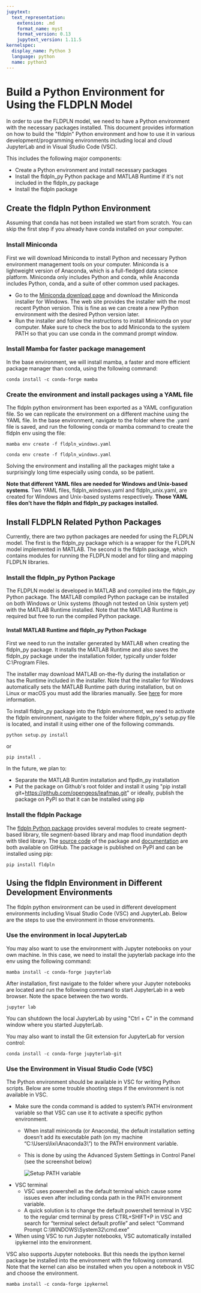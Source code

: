 ```yaml
---
jupytext:
  text_representation:
    extension: .md
    format_name: myst
    format_version: 0.13
    jupytext_version: 1.11.5
kernelspec:
  display_name: Python 3
  language: python
  name: python3
---
```



# Build a Python Environment for Using the FLDPLN Model

In order to use the FLDPLN model, we need to have a Python environment with the necessary packages installed. This document provides information on how to build the "fldpln" Python environment and how to use it in various development/programming environments including local and cloud JupyterLab and in Visual Studio Code (VSC). 

This includes the following major components:
* Create a Python environment and install necessary packages
* Install the fldpln_py Python package and MATLAB Runtime if it's not included in the fldpln_py package
* Install the fldpln package

## Create the fldpln Python Environment

Assuming that conda has not been installed we start from scratch. You can skip the first step if you already have conda installed on your computer.

### Install Miniconda

First we will download Miniconda to install Python and necessary Python environment management tools on your computer. Miniconda is a lightweight version of Anaconda, which is a full-fledged data science platform. Miniconda only includes Python and conda, while Anaconda includes Python, conda, and a suite of other common used packages.

* Go to the [Miniconda download page](https://docs.conda.io/en/latest/miniconda.html#windows-installers) and download the Miniconda installer for Windows. The web site provides the installer with the most recent Python version. This is fine as we can create a new Python environment with the desired Python version later.
* Run the installer and follow the instructions to install Miniconda on your computer. Make sure to check the box to add Miniconda to the system PATH so that you can use conda in the command prompt window.

### Install Mamba for faster package management

In the base environment, we will install mamba, a faster and more efficient package manager than conda, using the following command:
```
conda install -c conda-forge mamba
```

### Create the environment and install packages using a YAML file

The fldpln python environment has been exported as a YAML configuration file. So we can replicate the environment on a different machine using the YAML file. In the base environment, navigate to the folder where the .yaml file is saved, and run the following conda or mamba command to create the fldpln env using the file:
```
mamba env create -f fldpln_windows.yaml
```
```
conda env create -f fldpln_windows.yaml
```
  
Solving the environment and installing all the packages might take a surprisingly long time especially using conda, so be patient.

**Note that different YAML files are needed for Windows and Unix-based systems**. Two YAML files, fldpln_windows.yaml and fldpln_unix.yaml, are created for Windows and Unix-based systems respectively. **Those YAML files don't have the fldpln and fldpln_py packages installed.**

## Install FLDPLN Related Python Packages

Currently, there are two python packages are needed for using the FLDPLN model. The first is the fldpln_py package which is a wrapper for the FLDPLN model implemented in MATLAB. The second is the fldpln package, which contains modules for running the FLDPLN model and for tiling and mapping FLDPLN libraries.  

### Install the fldpln_py Python Package

The FLDPLN model is developed in MATLAB and compiled into the fldpln_py Python package. The MATLAB compiled Python package can be installed on both Windows or Unix systems (though not tested on Unix system yet) with the MATLAB Runtime installed. Note that the MATLAB Runtime is required but free to run the compiled Python package.

#### Install MATLAB Runtime and fldpln_py Python Package

First we need to run the installer generated by MATLAB when creating the fldpln_py package. It installs the MATLAB Runtime and also saves the fldpln_py package under the installation folder, typically under folder C:\Program Files.

The installer may download MATLAB on-the-fly during the installation or has the Runtime included in the installer. Note that the installer for Windows automatically sets the MATLAB Runtime path during installation, but on Linux or macOS you must add the libraries manually. See [here](https://www.mathworks.com/help/compiler_sdk/cxx/mcr-path-settings-for-run-time-deployment.html) for more information.

To install fldpln_py package into the fldpln environment, we need to activate the fldpln environment, navigate to the folder where fldpln_py's setup.py file is located, and install it using either one of the following commands.  
```
python setup.py install
```
or
```
pip install .
```

In the future, we plan to:
* Separate the MATLAB Runtim installation and flpdln_py installation
* Put the package on Github's root folder and install it using "pip install git+https://github.com/opengeos/leafmap.git" or ideally, publish the package on PyPI so that it can be installed using pip

### Install the fldpln Package

The [fldpln Python package](https://pypi.org/project/fldpln/) provides several modules to create segment-based library, tile segment-based library and map flood inundation depth with tiled library. The [source code](https://github.com/XingongLi/fldpln) of the package and [documentation](https://xingongli.github.io/fldpln/) are both available on GitHub. The package is published on PyPI and can be installed using pip:
```
pip install fldpln
``` 

## Using the fldpln Environment in Different Development Environments

The fldpln python environment can be used in different development environments including Visual Studio Code (VSC) and JupyterLab. Below are the steps to use the environment in those environments.

### Use the environment in local JupyterLab

You may also want to use the environment with Jupyter notebooks on your own machine. In this case, we need to install the jupyterlab package into the env using the following command:
  ```
  mamba install -c conda-forge jupyterlab
  ```
After installation, first navigate to the folder where your Jupyter notebooks are located and run the following command to start JupyterLab in a web browser. Note the space between the two words.
```
jupyter lab
```
You can shutdown the local JupyterLab by using "Ctrl + C" in the command window where you started JupyterLab.

You may also want to install the Git extension for JupyterLab for version control:
  ```
  conda install -c conda-forge jupyterlab-git
  ```

### Use the Environment in Visual Studio Code (VSC)

The Python environment should be available in VSC for writing Python scripts. Below are some trouble shooting steps if the environment is not available in VSC.
* Make sure the conda command is added to system’s PATH environment variable so that VSC can use it to activate a specific python environment.
  * When install miniconda (or Anaconda), the default installation setting doesn’t add its executable path (on my machine “C:\Users\lixi\Anaconda3\”) to the PATH environment variable.
  * This is done by using the Advanced System Settings in Control Panel (see the screenshot below)

    ![Setup PATH variable](./images/PATH_environment_variables.png)
* VSC terminal 
  * VSC uses powershell as the default terminal which cause some issues even after including conda path in the PATH environment variable.
  * A quick solution is to change the default powershell terminal in VSC to the regular cmd terminal by press CTRL+SHIFT+P in VSC and search for “terminal select default profile” and select “Command Prompt C:\WINDOWS\System32\cmd.exe”
* When using VSC to run Jupyter notebooks, VSC automatically installed ipykernel into the environment.

VSC also supports Jupyter notebooks. But this needs the ipython kernel package be installed into the environment with the following command. Note that the kernel can also be installed when you open a notebook in VSC and choose the environment.
  ```
  mamba install -c conda-forge ipykernel
  ```